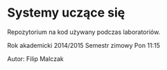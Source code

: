 Systemy uczące się
==================

Repozytorium na kod używany podczas laboratoriów.

Rok akademicki 2014/2015
Semestr zimowy
Pon 11:15

Autor: Filip Malczak
